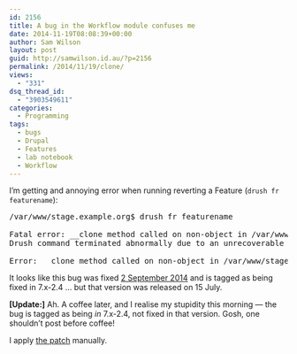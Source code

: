 ```yaml
---
id: 2156
title: A bug in the Workflow module confuses me
date: 2014-11-19T08:08:39+00:00
author: Sam Wilson
layout: post
guid: http://samwilson.id.au/?p=2156
permalink: /2014/11/19/clone/
views:
  - "331"
dsq_thread_id:
  - "3903549611"
categories:
  - Programming
tags:
  - bugs
  - Drupal
  - Features
  - lab notebook
  - Workflow
---
```

I&#8217;m getting and annoying error when running reverting a Feature (`drush fr featurename`):

<pre lang="bash">/var/www/stage.example.org$ drush fr featurename

Fatal error: __clone method called on non-object in /var/www/stage.example.org/sites/all/modules/workflow/workflow.features.inc on line 55
Drush command terminated abnormally due to an unrecoverable error.

Error: __clone method called on non-object in /var/www/stage.example.org/sites/all/modules/workflow/workflow.features.inc, line 55
</pre>

It looks like this bug was fixed [2 September 2014](https://www.drupal.org/node/2317877#comment-9111791 "Fatal error: __clone method called on non-object in workflow.features.inc") and is tagged as being fixed in 7.x-2.4 &#8230; but that version was released on 15 July.

**[Update:]** Ah. A coffee later, and I realise my stupidity this morning — the bug is tagged as being _in_ 7.x-2.4, not fixed in that version. Gosh, one shouldn&#8217;t post before coffee!

I apply [the patch](http://cgit.drupalcode.org/workflow/patch/?id=b58e42e227bd6e5833b9cd5dadd26cc0ee3fdad3) manually.